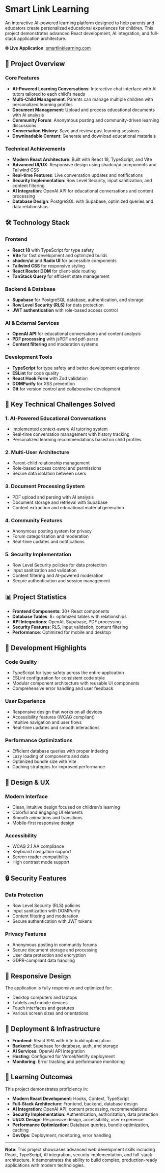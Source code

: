 # Smart Link Learning

An interactive AI-powered learning platform designed to help parents and educators create personalized educational experiences for children. This project demonstrates advanced React development, AI integration, and full-stack application architecture.

**🌐 Live Application**: [smartlinklearning.com](https://smartlinklearning.com)

## 🚀 Project Overview

### Core Features
- **AI-Powered Learning Conversations**: Interactive chat interface with AI tutors tailored to each child's needs
- **Multi-Child Management**: Parents can manage multiple children with personalized learning profiles
- **Document Management**: Upload and process educational documents with AI analysis
- **Community Forum**: Anonymous posting and community-driven learning discussions
- **Conversation History**: Save and review past learning sessions
- **Downloadable Content**: Generate and download educational materials

### Technical Achievements
- **Modern React Architecture**: Built with React 18, TypeScript, and Vite
- **Advanced UI/UX**: Responsive design using shadcn/ui components and Tailwind CSS
- **Real-time Features**: Live conversation updates and notifications
- **Security Implementation**: Row Level Security, input sanitization, and content filtering
- **AI Integration**: OpenAI API for educational conversations and content processing
- **Database Design**: PostgreSQL with Supabase, optimized queries and data relationships

## 🛠️ Technology Stack

### Frontend
- **React 18** with TypeScript for type safety
- **Vite** for fast development and optimized builds
- **shadcn/ui** and **Radix UI** for accessible components
- **Tailwind CSS** for responsive styling
- **React Router DOM** for client-side routing
- **TanStack Query** for efficient state management

### Backend & Database
- **Supabase** for PostgreSQL database, authentication, and storage
- **Row Level Security (RLS)** for data protection
- **JWT authentication** with role-based access control

### AI & External Services
- **OpenAI API** for educational conversations and content analysis
- **PDF processing** with jsPDF and pdf-parse
- **Content filtering** and moderation systems

### Development Tools
- **TypeScript** for type safety and better development experience
- **ESLint** for code quality
- **React Hook Form** with Zod validation
- **DOMPurify** for XSS prevention
- **Git** for version control and collaborative development

## 🎯 Key Technical Challenges Solved

### 1. AI-Powered Educational Conversations
- Implemented context-aware AI tutoring system
- Real-time conversation management with history tracking
- Personalized learning recommendations based on child profiles

### 2. Multi-User Architecture
- Parent-child relationship management
- Role-based access control and permissions
- Secure data isolation between users

### 3. Document Processing System
- PDF upload and parsing with AI analysis
- Document storage and retrieval with Supabase
- Content extraction and educational material generation

### 4. Community Features
- Anonymous posting system for privacy
- Forum categorization and moderation
- Real-time updates and notifications

### 5. Security Implementation
- Row Level Security policies for data protection
- Input sanitization and validation
- Content filtering and AI-powered moderation
- Secure authentication and session management

## 📊 Project Statistics

- **Frontend Components**: 30+ React components
- **Database Tables**: 8+ optimized tables with relationships
- **API Integrations**: OpenAI, Supabase, PDF processing
- **Security Features**: RLS, input validation, content filtering
- **Performance**: Optimized for mobile and desktop

## 🔧 Development Highlights

### Code Quality
- TypeScript for type safety across the entire application
- ESLint configuration for consistent code style
- Modular component architecture with reusable UI components
- Comprehensive error handling and user feedback

### User Experience
- Responsive design that works on all devices
- Accessibility features (WCAG compliant)
- Intuitive navigation and user flows
- Real-time updates and smooth interactions

### Performance Optimizations
- Efficient database queries with proper indexing
- Lazy loading of components and data
- Optimized bundle size with Vite
- Caching strategies for improved performance

## 🎨 Design & UX

### Modern Interface
- Clean, intuitive design focused on children's learning
- Colorful and engaging UI elements
- Smooth animations and transitions
- Mobile-first responsive design

### Accessibility
- WCAG 2.1 AA compliance
- Keyboard navigation support
- Screen reader compatibility
- High contrast mode support

## 🔒 Security Features

### Data Protection
- Row Level Security (RLS) policies
- Input sanitization with DOMPurify
- Content filtering and moderation
- Secure authentication with JWT tokens

### Privacy Features
- Anonymous posting in community forums
- Secure document storage and processing
- User data protection and encryption
- GDPR-compliant data handling

## 📱 Responsive Design

The application is fully responsive and optimized for:
- Desktop computers and laptops
- Tablets and mobile devices
- Touch interfaces and gestures
- Various screen sizes and orientations

## 🚀 Deployment & Infrastructure

- **Frontend**: React SPA with Vite build optimization
- **Backend**: Supabase for database, auth, and storage
- **AI Services**: OpenAI API integration
- **Hosting**: Configured for Vercel/Netlify deployment
- **Monitoring**: Error tracking and performance monitoring

## 🎯 Learning Outcomes

This project demonstrates proficiency in:
- **Modern React Development**: Hooks, Context, TypeScript
- **Full-Stack Architecture**: Frontend, backend, database design
- **AI Integration**: OpenAI API, content processing, recommendations
- **Security Implementation**: Authentication, authorization, data protection
- **UI/UX Design**: Responsive design, accessibility, user experience
- **Performance Optimization**: Database queries, bundle optimization, caching
- **DevOps**: Deployment, monitoring, error handling

---

**Note**: This project showcases advanced web development skills including React, TypeScript, AI integration, security implementation, and full-stack architecture. It demonstrates the ability to build complex, production-ready applications with modern technologies.
